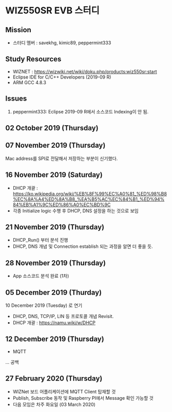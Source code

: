 WIZ550SR EVB 스터디
=============
Mission
------------
* 스터디 멤버 : savekhg, kimic89, peppermint333

Study Resources
------------
* WIZNET : <https://wizwiki.net/wiki/doku.php/products:wiz550sr:start>
* Eclipse IDE for C/C++ Developers (2019-09 R)
* ARM GCC 4.8.3

Issues
------------
1. peppermint333: Eclipse 2019-09 R에서 소스코드 Indexing이 안 됨.

02 October 2019 (Thursday)
-------------

07 November 2019 (Thursday)
-------------
Mac address를 SPI로 전달해서 저장하는 부분이 신기했다.

16 November 2019 (Saturday)
-------------
* DHCP 개괄 : <https://ko.wikipedia.org/wiki/%EB%8F%99%EC%A0%81_%ED%98%B8%EC%8A%A4%ED%8A%B8_%EA%B5%AC%EC%84%B1_%ED%94%84%EB%A1%9C%ED%86%A0%EC%BD%9C>
* 각종 Initialize logic 수행 후 DHCP, DNS 설정을 하는 것으로 보임

21 November 2019 (Thursday)
-------------
* DHCP_Run() 부터 분석 진행
* DHCP, DNS 개념 및 Connection establish 되는 과정을 알면 더 좋을 듯.

28 November 2019 (Thursday)
------------
* App 소스코드 분석 완료 (1차)

05 December 2019 (Thurday)
-----------
10 December 2019 (Tuesday) 로 연기
* DHCP, DNS, TCP/IP, LIN 등 프로토콜 개념 Revisit.
* DHCP 개괄 : <https://namu.wiki/w/DHCP>

12 December 2019 (Thursday)
----------
* MQTT

... 공백

27 February 2020 (Thursday)
----------
* WIZNet 보드 어플리케이션에 MQTT Client 탑재할 것
* Publish, Subscribe 동작 및 Raspberry PI에서 Message 확인 가능할 것
* 다음 모임은 차주 화요일 (03 March 2020)
